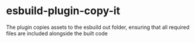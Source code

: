 # esbuild-plugin-copy-it
The plugin copies assets to the esbuild out folder, ensuring that all required files are included alongside the built code
